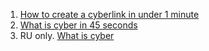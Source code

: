 1. [How to create a cyberlink in under 1 minute](https://www.youtube.com/watch?v=K-8fQLCeOO4) 
2. [What is cyber in 45 seconds](https://www.youtube.com/watch?v=mTrGJRM6IME)
3. RU only. [What is cyber](https://www.youtube.com/watch?v=HOv3onzmFg4&t=1s)
